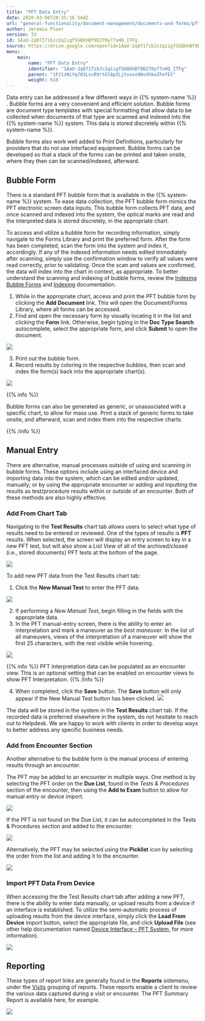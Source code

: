 ```yaml
---
title: "PFT Data Entry"
date: 2020-03-06T20:35:16.544Z
url: "general-functionality/document-management/documents-and-forms/pft-data-entry.html"
author: Jeremia Ploor
version: 33
id: 1AaU-2q8717ibJc2q1igfSGQkhBf9D270y77vHQ_ITFg
source: https://drive.google.com/open?id=1AaU-2q8717ibJc2q1igfSGQkhBf9D270y77vHQ_ITFg
menu:
    main:
        name: "PFT Data Entry"
        identifier: "1AaU-2q8717ibJc2q1igfSGQkhBf9D270y77vHQ_ITFg"
        parent: "1F21zNiYq703LscR9rtGl8pZLjtxvozONvXhkaZFefEI"
        weight: 610
---
```

Data entry can be addressed a few different ways in {{% system-name %}} . Bubble forms are a very convenient and efficient solution. Bubble forms are document type templates with special formatting that allow data to be collected when documents of that type are scanned and indexed into the {{% system-name %}} system. This data is stored discretely within {{% system-name %}}.



Bubble forms also work well added to Print Definitions, particularly for providers that do not use interfaced equipment. Bubble forms can be developed so that a stack of the forms can be printed and taken onsite, where they then can be scanned/indexed, afterward.

## Bubble Form

There is a standard PFT bubble form that is available in the {{% system-name %}} system. To ease data collection, the PFT bubble form mimics the PFT electronic screen data inputs. This bubble form collects PFT data, and once scanned and indexed into the system, the optical marks are read and the interpreted data is stored discretely, in the appropriate chart.

To access and utilize a bubble form for recording information, simply navigate to the Forms Library and print the preferred form. After the form has been completed, scan the form into the system and index it, accordingly. If any of the indexed information needs edited immediately after scanning, simply use the confirmation window to verify all values were read correctly, prior to validating. Once the scan and values are confirmed, the data will index into the chart in context, as appropriate. To better understand the scanning and indexing of bubble forms, review the [Indexing Bubble Forms](../scanning-and-indexing/indexing-bubble-forms.html) and [Indexing](../scanning-and-indexing/indexing.html) documentation.

1. While in the appropriate chart, access and print the PFT bubble form by clicking the <strong>Add Document</strong> link. This will open the Document/Forms Library, where all forms can be accessed.
2. Find and open the necessary form by visually locating it in the list and clicking the <strong>Form</strong> link. Otherwise, begin typing in the <strong>Doc Type Search</strong> autocomplete, select the appropriate form, and click <strong>Submit</strong> to open the document.

![](../../../external_files/9784b1ef26e37527b0e59dd742b21414.png)

3. Print out the bubble form.
4. Record results by coloring in the respective bubbles, then scan and index the form(s) back into the appropriate chart(s).

![](../../../external_files/1df1c19968db5dbe2f69f65c81f29d1d.png)

{{% info %}}

Bubble forms can also be generated as generic, or unassociated with a specific chart, to allow for mass use. Print a stack of generic forms to take onsite, and afterward, scan and index them into the respective charts.

{{% /info %}}


## Manual Entry

There are alternative, manual processes outside of using and scanning in bubble forms. These options include using an interfaced device and importing data into the system, which can be edited and/or updated, manually; or by using the appropriate encounter or adding and inputting the results as test/procedure results within or outside of an encounter. Both of these methods are also highly effective.

### Add From Chart Tab

Navigating to the **Test Results** chart tab allows users to select what type of results need to be entered or reviewed. One of the types of results is **PFT** results. When selected, the screen will display an entry screen to key in a new PFT test, but will also show a *List View* of all of the archived/closed (i.e., stored documents) PFT tests at the bottom of the page.

![](../../../external_files/feb48d8bdc53ac3df30abd4934ba9df8.png)

To add new PFT data from the Test Results chart tab:

1. Click the <strong>New Manual Test</strong> to enter the PFT data.

![](../../../external_files/448f6b474763be696d27c71f6abec108.png)

2. If performing a <em>New Manual Test</em>, begin filling in the fields with the appropriate data.
3. In the PFT manual-entry screen, there is the ability to enter an interpretation and mark a maneuver as the <em>best maneuver</em>. In the list of all maneuvers, views of the interpretation of a maneuver will show the first 25 characters, with the rest visible while hovering.

![](../../../external_files/bff69892cec283fc0c6d726e96101646.png)

 

{{% info %}} PFT Interpretation data can be populated as an encounter view. This is an optional setting that can be enabled on encounter views to show PFT Interpretation. {{% /info %}}


4. When completed, click the <strong>Save</strong> button. The <strong>Save</strong> button will only appear if the New Manual Test button has been clicked.  ![](../../../external_files/d6d2998fd0263e228027045cb12048bb.png)

The data will be stored in the system in the **Test Results** chart tab. If the recorded data is preferred elsewhere in the system, do not hesitate to reach out to Helpdesk. We are happy to work with clients in order to develop ways to better address any specific business needs.

### Add from Encounter Section

Another alternative to the bubble form is the manual process of entering results through an encounter.

The PFT may be added to an encounter in multiple ways. One method is by selecting the PFT order on the **Due List**, found in the *Tests & Procedures* section of the encounter, then using the **Add to Exam** button to allow for manual entry or device import.

![](../../../external_files/3c8aa558f6f4d69c4f2403fb83fe6d4a.png)

If the PFT is not found on the Due List, it can be autocompleted in the Tests & Procedures section and added to the encounter.

![](../../../external_files/5985ae76a6bccad2527396bbedf45d20.png)

Alternatively, the PFT may be selected using the **Picklist** icon by selecting the order from the list and adding it to the encounter.

![](../../../external_files/f2496951617da90dbe16905e5a84e8da.png)

### Import PFT Data From Device

When accessing the the Test Results chart tab after adding a new PFT, there is the ability to enter data manually, or upload results from a device if an interface is established. To utilize the semi-automatic process of uploading results from the device interface, simply click the **Load From Device** import button, select the appropriate file, and click **Upload File** (see other help documentation named [Device Interface – PFT System](../../system-administration/interfaces/device-interface-pft-system.html), for more information).

![](../../../external_files/f8281ea9874dbdb04255d5c9a21735cb.png)

## Reporting

These types of report links are generally found in the **Reports** sidemenu, under the [Visits](https://system/?f=layout&module=reports&name=Visits&tabmodule=reports&t=Visits&tabmodule=reports&tabselect=Visits) grouping of reports. These reports enable a client to review the various data captured during a visit or encounter. The PFT Summary Report is available here, for example.

![](../../../external_files/de652b060d359efb3f41a09c1f70263f.png)

